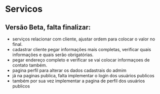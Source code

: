 # Servicos


## Versão Beta, falta finalizar:
 - serviços relacionar com cliente, ajustar ordem para colocar o valor no final.
 - cadastrar cliente pegar informações mais completas, verificar quais informações e quais serão obrigatórias.
 - pegar endereço completo e verificar se vai colocar informaçoes de contato também.
 - pagina perfil para alterar os dados cadastrais do admim
 - já na paginas publica, falta implementar o login dos usuários publicos
 - também por sua vez implementar a pagina de perfil dos usuários publicos
